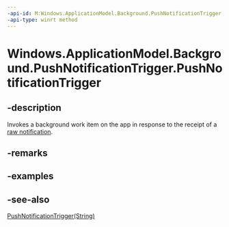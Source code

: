 ```yaml
---
-api-id: M:Windows.ApplicationModel.Background.PushNotificationTrigger.#ctor
-api-type: winrt method
---
```


<!-- Method syntax
public PushNotificationTrigger()
-->

# Windows.ApplicationModel.Background.PushNotificationTrigger.PushNotificationTrigger

## -description
Invokes a background work item on the app in response to the receipt of a [raw notification](../windows.networking.pushnotifications/rawnotification.md).

## -remarks

## -examples

## -see-also
[PushNotificationTrigger(String)](pushnotificationtrigger_pushnotificationtrigger_290278668.md)